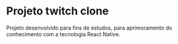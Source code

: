 # Projeto twitch clone

Projeto desenvolvido para fins de estudos, para aprimoramento do conhecimento com a tecnologia React Native.
